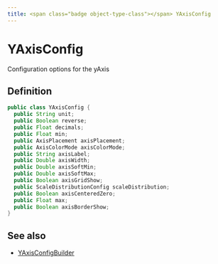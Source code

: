 ```yaml
---
title: <span class="badge object-type-class"></span> YAxisConfig
---
```

# <span class="badge object-type-class"></span> YAxisConfig

Configuration options for the yAxis

## Definition

```java
public class YAxisConfig {
  public String unit;
  public Boolean reverse;
  public Float decimals;
  public Float min;
  public AxisPlacement axisPlacement;
  public AxisColorMode axisColorMode;
  public String axisLabel;
  public Double axisWidth;
  public Double axisSoftMin;
  public Double axisSoftMax;
  public Boolean axisGridShow;
  public ScaleDistributionConfig scaleDistribution;
  public Boolean axisCenteredZero;
  public Float max;
  public Boolean axisBorderShow;
}
```
## See also

 * <span class="badge builder"></span> [YAxisConfigBuilder](./builder-YAxisConfigBuilder.md)
